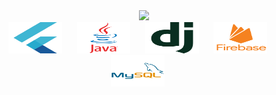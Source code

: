 
<div align="center">
<a href="https://github.com/DenverCoder1/readme-typing-svg"><img src="https://readme-typing-svg.demolab.com?&font=noto sans&color=3FB6D3&repeat=false&size=37&height=180&width=900&multiline-true&duration=1000&pause=2000&center=true&lines=Hey, I'm Victor!;Developing+software+with+Flutter+since+2020!;"/></a>
</div>
<div align="center">
<img src="https://github.com/devicons/devicon/blob/master/icons/flutter/flutter-original.svg" style="width: 17%" height="50"/> &nbsp;&nbsp;&nbsp;&nbsp;
<img src="https://github.com/devicons/devicon/blob/master/icons/java/java-original-wordmark.svg" style="width: 17%" height="50"/> &nbsp;&nbsp;&nbsp;&nbsp;
<img src="https://github.com/devicons/devicon/blob/master/icons/django/django-plain.svg" style="width: 17%" height="50"/> &nbsp;&nbsp;&nbsp;&nbsp;
<img src="https://github.com/devicons/devicon/blob/master/icons/firebase/firebase-plain-wordmark.svg" style="width: 17%" height="50"/> &nbsp;&nbsp;&nbsp;&nbsp;
<img src="https://github.com/devicons/devicon/blob/master/icons/mysql/mysql-original-wordmark.svg" style="width: 17%" height="50"/> &nbsp;&nbsp;&nbsp;&nbsp;
</div>


